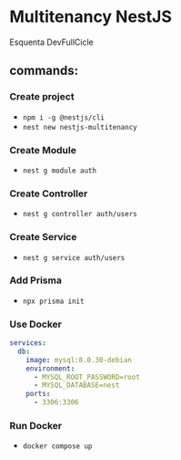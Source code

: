 # Multitenancy NestJS

Esquenta DevFullCicle

## commands:

### Create project
* `npm i -g @nestjs/cli`
* `nest new nestjs-multitenancy`
### Create Module
* `nest g module auth`
### Create Controller
* `nest g controller auth/users`
### Create Service
* `nest g service auth/users`
### Add Prisma
* `npx prisma init`
### Use Docker
```yaml
services:
  db:
    image: mysql:8.0.30-debian
    environment:
      - MYSQL_ROOT_PASSWORD=root
      - MYSQL_DATABASE=nest
    ports:
      - 3306:3306
```
### Run Docker
* `docker compose up`
